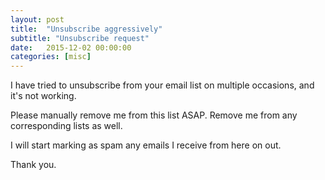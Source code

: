 ```yaml
---
layout: post
title:  "Unsubscribe aggressively"
subtitle: "Unsubscribe request"
date:   2015-12-02 00:00:00
categories: [misc]
---
```


I have tried to unsubscribe from your email list on multiple occasions, and it's not working.

Please manually remove me from this list ASAP. Remove me from any corresponding lists as well.

I will start marking as spam any emails I receive from here on out.

Thank you.
